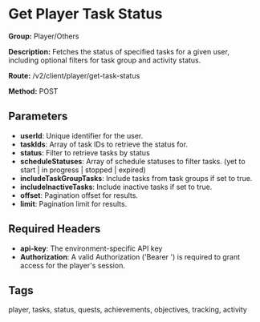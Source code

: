# Get Player Task Status

**Group:** Player/Others

**Description:** Fetches the status of specified tasks for a given user, including optional filters for task group and activity status.

**Route:** /v2/client/player/get-task-status

**Method:** POST

## Parameters

- **userId**: Unique identifier for the user.
- **taskIds**: Array of task IDs to retrieve the status for.
- **status**: Filter to retrieve tasks by status
- **scheduleStatuses**: Array of schedule statuses to filter tasks. (yet to start | in progress | stopped | expired)
- **includeTaskGroupTasks**: Include tasks from task groups if set to true.
- **includeInactiveTasks**: Include inactive tasks if set to true.
- **offset**: Pagination offset for results.
- **limit**: Pagination limit for results.

## Required Headers

- **api-key**: The environment-specific API key
- **Authorization**: A valid Authorization ('Bearer <token>') is required to grant access for the player's session.

## Tags

player, tasks, status, quests, achievements, objectives, tracking, activity
